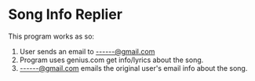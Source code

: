 # Song Info Replier

This program works as so:
1. User sends an email to ------@gmail.com
2. Program uses genius.com get info/lyrics about the song.
3. ------@gmail.com emails the original user's email info about the song.
